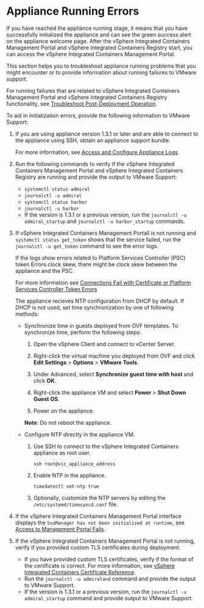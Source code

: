 # Appliance Running Errors #

If you have reached the appliance running stage, it means that you have successfully initialized the appliance and can see the green success alert on the appliance welcome page. After the vSphere Integrated Containers Management Portal and vSphere Integrated Containers Registry start, you can access the vSphere Integrated Containers Management Portal.

This section helps you to troubleshoot appliance running problems that you might encounter or to provide information about running failures to VMware support. 

For running failures that are related to vSphere Integrated Containers Management Portal and vSphere Integrated Containers Registry functionality, see [Troubleshoot Post-Deployment Operation](ts_post_deployment_op.md).

To aid in initialization errors, provide the following information to VMware Support:

1. If you are using appliance version 1.3.1 or later and are able to connect to the appliance using SSH, obtain an appliance support bundle. 

	For more information, see [Access and Configure Appliance Logs](appliance_logs.md)

2. Run the following commands to verify if the vSphere Integrated Containers Management Portal and vSphere Integrated Containers Registry are running and provide the output to VMware Support:

	- `systemctl status admiral`
	- `journalctl -u admiral`
	- `systemctl status harbor`
	- `journalctl -u harbor`
	- If the version is 1.3.1 or a previous version, run the `journalctl -u admiral_startup` and `journalctl -u harbor_startup` commands.

3. If vSphere Integrated Containers Management Portall is not running and `systemctl status get_token` shows that the service failed, run the `journalctl -u get_token` command to see the error logs. 

	If the logs show errors related to Platform Services Controller (PSC) token Errors clock skew, there might be clock skew between the appliance and the PSC. 

	For more information see [Connections Fail with Certificate or Platform Services Controller Token Errors](ts_clock_skew.md)
	
	The appliance recieves NTP configuration from DHCP by default. If DHCP is not used, set time synchronization by one of following methods:

	- Synchronize time in guests deployed from OVF templates. To synchronize time, perform the following steps: 
	
		1. Open the vSphere Client and connect to vCenter Server.
		
		2. Right-click the virtual machine you deployed from OVF and click **Edit Settings** > **Options** > **VMware Tools**.
		
		3. Under Advanced, select **Synchronize guest time with host** and click **OK**.
		
		4. Right-click the appliance VM and select **Power** > **Shut Down Guest OS**.
		
		5. Power on the appliance. 
		
		**Note**: Do not reboot the appliance.
	
	- Configure NTP directly in the appliance VM.

		1. Use SSH to connect to the vSphere Integrated Containers appliance as root user.
			
			`ssh root@vic_appliance_address`
		
		2. Enable NTP in the appliance. 
		
			`timedatectl set-ntp true`

		3.  Optionally, customize the NTP servers by editing the `/etc/systemd/timesyncd.conf` file.

4. If the vSphere Integrated Containers Management Portal interface displays the `SsoManager has not been initialized at runtime`, see [Access to Management Portal Fails](ts_admiral_access_error.md).
5.  If the vSphere Integrated Containers Management Portal is not running, verify if you provided custom TLS certificates during deployment. 
	- If you have provided custom TLS certificates, verify if the format of the certificate is correct. For more information, see [vSphere Integrated Containers Certificate Reference](vic_cert_reference.md).
	- Run the `journalctl -u admiraland` command and provide the output to VMware Support.
	- If the version is 1.3.1 or a previous version, run the `journalctl -u admiral_startup` command and provide output to VMware Support.